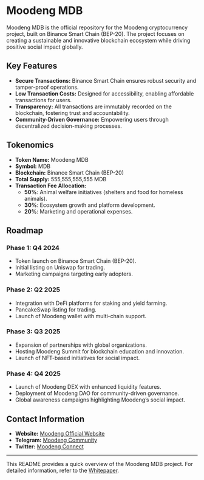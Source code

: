 # Moodeng MDB

Moodeng MDB is the official repository for the Moodeng cryptocurrency project, built on Binance Smart Chain (BEP-20). The project focuses on creating a sustainable and innovative blockchain ecosystem while driving positive social impact globally.

## Key Features
- **Secure Transactions:** Binance Smart Chain ensures robust security and tamper-proof operations.
- **Low Transaction Costs:** Designed for accessibility, enabling affordable transactions for users.
- **Transparency:** All transactions are immutably recorded on the blockchain, fostering trust and accountability.
- **Community-Driven Governance:** Empowering users through decentralized decision-making processes.

## Tokenomics
- **Token Name:** Moodeng MDB  
- **Symbol:** MDB  
- **Blockchain:** Binance Smart Chain (BEP-20)  
- **Total Supply:** 555,555,555,555 MDB  
- **Transaction Fee Allocation:**
  - **50%**: Animal welfare initiatives (shelters and food for homeless animals).  
  - **30%**: Ecosystem growth and platform development.  
  - **20%**: Marketing and operational expenses.

## Roadmap
### Phase 1: Q4 2024
- Token launch on Binance Smart Chain (BEP-20).
- Initial listing on Uniswap for trading.
- Marketing campaigns targeting early adopters.

### Phase 2: Q2 2025
- Integration with DeFi platforms for staking and yield farming.
- PancakeSwap listing for trading.
- Launch of Moodeng wallet with multi-chain support.

### Phase 3: Q3 2025
- Expansion of partnerships with global organizations.
- Hosting Moodeng Summit for blockchain education and innovation.
- Launch of NFT-based initiatives for social impact.

### Phase 4: Q4 2025
- Launch of Moodeng DEX with enhanced liquidity features.
- Deployment of Moodeng DAO for community-driven governance.
- Global awareness campaigns highlighting Moodeng’s social impact.

## Contact Information
- **Website:** [Moodeng Official Website](https://www.moodengbnb.com)  
- **Telegram:** [Moodeng Community](https://t.me/moodeng_world)  
- **Twitter:** [Moodeng Connect](https://x.com/moodengconnect)  

---

This README provides a quick overview of the Moodeng MDB project. For detailed information, refer to the [Whitepaper](./whitepaper.md).
